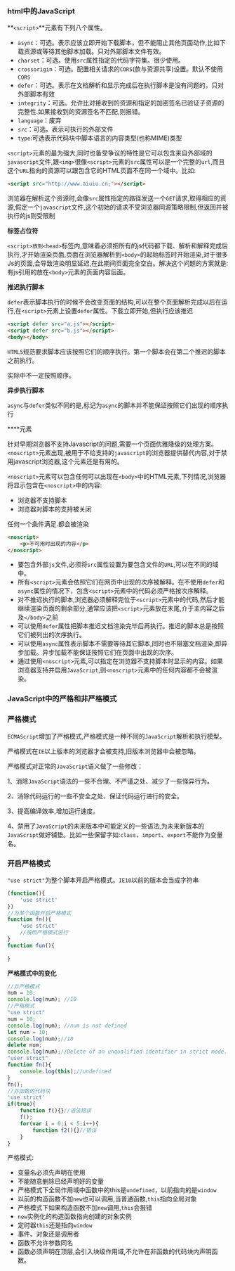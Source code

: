 ### html中的JavaScript

**`<script>`**元素有下列八个属性。

- `async`：可选。表示应该立即开始下载脚本，但不能阻止其他页面动作,比如下载资源或等待其他脚本加载。只对外部脚本文件有效。
- `charset`：可选。使用`src`属性指定的代码字符集。很少使用。
- `crossorigin`：可选。配置相关请求的`CORS`(款与资源共享)设置。默认不使用`CORS`
- `defer`：可选。表示在文档解析和显示完成后在执行脚本是没有问题的，只对外部脚本有效
- `integrity`：可选。允许比对接收到的资源和指定的加密签名已验证子资源的完整性.如果接收到的资源签名不匹配,则报错。
- `language`：废弃
- `src`：可选。表示可执行的外部文件
- `type`:可选表示代码块中脚本语言的内容类型(也称MIME)类型

`<script>`元素的最为强大,同时也备受争议的特性是它可以包含来自外部域的`javascript`文件,跟`<img>`很像`<script>`元素的`src`属性可以是一个完整的`url`,而且这个`URL`指向的资源可以跟包含它的HTML页面不在同一个域中。比如:

```html
<script src="http://www.aiuiu.cn;"></script>
```

浏览器在解析这个资源时,会像`src`属性指定的路径发送一个`GET`请求,取得相应的资源,假定一个`javascript`文件,这个初始的请求不受浏览器同源策略限制,但返回并被执行的js则受限制

**标签占位符**

`<script>放到<head>`标签内,意味着必须把所有的js代码都下载、解析和解释完成后执行,才开始渲染页面,页面在浏览器解析到`<body>`的起始标签时开始渲染,对于很多Js的页面,会导致渲染明显延迟,在此期间页面完全空白。解决这个问题的方案就是:有js引用的放在`<body>`元素的页面内容后面。

**推迟执行脚本**

`defer`表示脚本执行的时候不会改变页面的结构,可以在整个页面解析完成以后在运行,在`<script>`元素上设置`defer`属性。下载立即开始,但执行应该推迟

```html
<script defer src="a.js"></script>
<script defer src="b.js"></script>
<body></body>
```

`HTML5`规范要求脚本应该按照它们的顺序执行。第一个脚本会在第二个推迟的脚本之前执行。

实际中不一定按照顺序。

**异步执行脚本**

`async`与`defer`类似不同的是,标记为`async`的脚本并不能保证按照它们出现的顺序执行

**<noscript>**元素

针对早期浏览器不支持Javascript的问题,需要一个页面优雅降级的处理方案。`<noscript>`元素出现,被用于不给支持的`javascript`的浏览器提供替代内容,对于禁用javascript浏览器,这个元素还是有用的。

`<noscript>`元素可以包含任何可以出现在`<body>`中的HTML元素,下列情况,浏览器将显示包含在`<noscript>`中的内容:

- 浏览器不支持脚本
- 浏览器对脚本的支持被关闭

任何一个条件满足.都会被渲染

```html
<noscript>
    <p>不可用时出现的内容</p>
</noscript>
```

- 要包含外部`js`文件,必须将`src`属性设置为要包含文件的`URL`,可以在不同的域中。
- 所有`<script>`元素会依照它们在网页中出现的次序被解释。在不使用`defer`和`async`属性的情况下，包含`<script>`元素中的代码必须严格按次序解释。
- 对不推迟执行的脚本,浏览器必须解释完位于`<script>`元素中的代码,然后才能继续渲染页面的剩余部分,通常应该把`<script>`元素放在末尾,介于主内容之后及`</body>`之前
- 可以使用`defer`属性把脚本推迟文档渲染完毕后再执行。推迟的脚本总是按照它们被列出的次序执行。
- 可以使用`async`属性表示脚本不需要等待其它脚本,同时也不阻塞文档渲染,即异步加载。异步加载不能保证按照它们在页面中出现的次序。
- 通过使用`<noscript>`元素,可以指定在浏览器不支持脚本时显示的内容。如果浏览器支持并启用`JavaScript`,则`<noscript>`元素中的任何内容都不会被渲染。

### JavaScript中的严格和非严格模式

### 严格模式

`ECMAScript`增加了严格模式,严格模式是一种不同的`JavaScript`解析和执行模型。

严格模式在`IE`以上版本的浏览器才会被支持,旧版本浏览器中会被忽略。

严格模式对正常的`JavaScript`语义做了一些修改：

1、消除`JavaScript`语法的一些不合理、不严谨之处、减少了一些怪异行为。

2、消除代码运行的一些不安全之处、保证代码运行进行的安全。

3、提高编译效率,增加运行速度。

4、禁用了`JavaScript`的未来版本中可能定义的一些语法,为未来新版本的`JavaScript`做好铺垫。比如一些保留字如:`class`、`import`、`export`不能作为变量名。

### 开启严格模式

`"use strict"`为整个脚本开启严格模式。`IE10`以前的版本会当成字符串

```js
(function(){
    'use strict'
})
//为某个函数开启严格模式
function fn(){
    'use strict'
    //按照严格模式进行
}
function fun(){
    
}
```

**严格模式中的变化**

```js
//非严格模式
num = 10;
console.log(num); //10
//严格模式
"use strict"
num = 10;
console.log(num); //num is not defined
let num = 10;
console.log(num);//10
delete num;
console.log(num);//Delete of an unqualified identifier in strict mode.
"user strict"
function fn(){
    console.log(this);//undefined
}
fn();
//非函数的代码块
'use strict'
if(true){
    function f(){}//语法错误
    f();
    for(var i = 0;i < 5;i++){
        function f2(){}//错误
    }
}
```

严格模式:

- 变量名必须先声明在使用
- 不能随意删除已经声明好的变量
- 严格模式下全局作用域中函数中的this是`undefined`，以前指向的是`window`
- 以前的构造函数不加`new`也可以调用,当普通函数,`this`指向全局对象
- 严格模式下如果构造函数不加`new`调用,`this`会报错
- `new`实例化的构造函数指向创建的对象实例
- 定时器`this`还是指向`window`
- 事件、对象还是调用者
- 函数不允许参数同名
- 函数必须声明在顶层,会引入块级作用域,不允许在非函数的代码块内声明函数。



